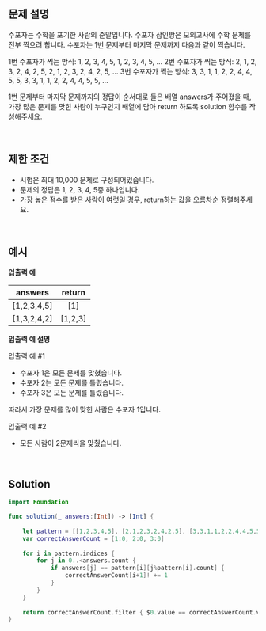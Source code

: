 ## 문제 설명

수포자는 수학을 포기한 사람의 준말입니다. 수포자 삼인방은 모의고사에 수학 문제를 전부 찍으려 합니다. 수포자는 1번 문제부터 마지막 문제까지 다음과 같이 찍습니다.

1번 수포자가 찍는 방식: 1, 2, 3, 4, 5, 1, 2, 3, 4, 5, ...
2번 수포자가 찍는 방식: 2, 1, 2, 3, 2, 4, 2, 5, 2, 1, 2, 3, 2, 4, 2, 5, ...
3번 수포자가 찍는 방식: 3, 3, 1, 1, 2, 2, 4, 4, 5, 5, 3, 3, 1, 1, 2, 2, 4, 4, 5, 5, ...

1번 문제부터 마지막 문제까지의 정답이 순서대로 들은 배열 answers가 주어졌을 때, 가장 많은 문제를 맞힌 사람이 누구인지 배열에 담아 return 하도록 solution 함수를 작성해주세요.

</br>

## 제한 조건

- 시험은 최대 10,000 문제로 구성되어있습니다.
- 문제의 정답은 1, 2, 3, 4, 5중 하나입니다.
- 가장 높은 점수를 받은 사람이 여럿일 경우, return하는 값을 오름차순 정렬해주세요.

</br>

## 예시

**입출력 예**

|   answers   | return  |
| :---------: | :-----: |
| [1,2,3,4,5] |   [1]   |
| [1,3,2,4,2] | [1,2,3] |

**입출력 예 설명**

입출력 예 #1

- 수포자 1은 모든 문제를 맞혔습니다.
- 수포자 2는 모든 문제를 틀렸습니다.
- 수포자 3은 모든 문제를 틀렸습니다.

따라서 가장 문제를 많이 맞힌 사람은 수포자 1입니다.

입출력 예 #2

- 모든 사람이 2문제씩을 맞췄습니다.

</br>

## Solution

```swift
import Foundation

func solution(_ answers:[Int]) -> [Int] {
    
    let pattern = [[1,2,3,4,5], [2,1,2,3,2,4,2,5], [3,3,1,1,2,2,4,4,5,5]]
    var correctAnswerCount = [1:0, 2:0, 3:0]
    
    for i in pattern.indices {
        for j in 0..<answers.count {
            if answers[j] == pattern[i][j%pattern[i].count] {
                correctAnswerCount[i+1]! += 1
            }
        }
    }
    
    return correctAnswerCount.filter { $0.value == correctAnswerCount.values.max() }.keys.sorted(by: <)
}

```

